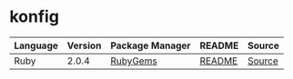 # konfig

|Language|Version|Package Manager|README|Source|
|-|-|-|-|-|
|Ruby|2.0.4|[RubyGems](https://rubygems.org/gems/snaptrade/versions/2.0.4)|[README](https://github.com/passiv/snaptrade-sdks/tree/master/sdks/ruby#readme)|[Source](https://github.com/passiv/snaptrade-sdks/tree/master/sdks/ruby)|
